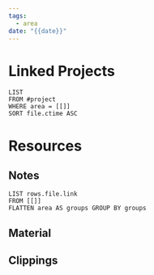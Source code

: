 ```yaml
---
tags:
  - area
date: "{{date}}"
---
```

# Linked Projects
```dataview
LIST
FROM #project
WHERE area = [[]]
SORT file.ctime ASC
```
# Resources
## Notes
```dataview
LIST rows.file.link
FROM [[]]
FLATTEN area AS groups GROUP BY groups
```
## Material
## Clippings
